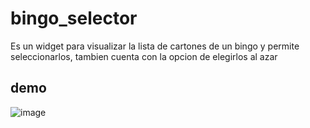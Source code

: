 # bingo_selector

Es un widget para visualizar la lista de cartones de un bingo y permite seleccionarlos, tambien cuenta con la opcion de elegirlos al azar

## demo

![image](https://user-images.githubusercontent.com/68308058/197789853-ca6d089a-ebc9-4449-b5db-94832c4935e3.png)

 
